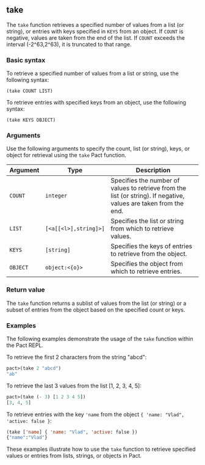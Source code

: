 ## take
The `take` function retrieves a specified number of values from a list (or string), or entries with keys specified in `KEYS` from an object. If `COUNT` is negative, values are taken from the end of the list. If `COUNT` exceeds the interval (-2^63,2^63), it is truncated to that range.

### Basic syntax

To retrieve a specified number of values from a list or string, use the following syntax:

`(take COUNT LIST)`

To retrieve entries with specified keys from an object, use the following syntax:

`(take KEYS OBJECT)`

### Arguments

Use the following arguments to specify the count, list (or string), keys, or object for retrieval using the `take` Pact function.

| Argument | Type | Description |
| --- | --- | --- |
| `COUNT` | `integer` | Specifies the number of values to retrieve from the list (or string). If negative, values are taken from the end. |
| `LIST` | `[<a[[<l>],string]>]` | Specifies the list or string from which to retrieve values. |
| `KEYS` | `[string]` | Specifies the keys of entries to retrieve from the object. |
| `OBJECT` | `object:<{o}>` | Specifies the object from which to retrieve entries. |

### Return value

The `take` function returns a sublist of values from the list (or string) or a subset of entries from the object based on the specified count or keys.

### Examples

The following examples demonstrate the usage of the `take` function within the Pact REPL.

To retrieve the first 2 characters from the string "abcd":

```lisp
pact>(take 2 "abcd")
"ab"
```

To retrieve the last 3 values from the list [1, 2, 3, 4, 5]:

```lisp
pact>(take (- 3) [1 2 3 4 5])
[3, 4, 5]
```

To retrieve entries with the key `'name` from the object `{ 'name: "Vlad", 'active: false }`:

```lisp
(take ['name] { 'name: "Vlad", 'active: false })
{"name":"Vlad"}
```

These examples illustrate how to use the `take` function to retrieve specified values or entries from lists, strings, or objects in Pact.
